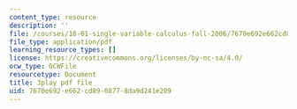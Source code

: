 ```yaml
---
content_type: resource
description: ''
file: /courses/18-01-single-variable-calculus-fall-2006/7670e692e662cd8908778da9d241e209_aeXp1zC6Hls.pdf
file_type: application/pdf
learning_resource_types: []
license: https://creativecommons.org/licenses/by-nc-sa/4.0/
ocw_type: OCWFile
resourcetype: Document
title: 3play pdf file
uid: 7670e692-e662-cd89-0877-8da9d241e209
---
```

